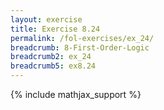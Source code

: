 ```yaml
---
layout: exercise
title: Exercise 8.24
permalink: /fol-exercises/ex_24/
breadcrumb: 8-First-Order-Logic
breadcrumb2: ex_24
breadcrumb5: ex8.24
---
```


{% include mathjax_support %}


